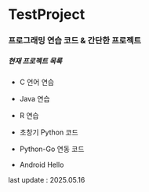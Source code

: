 # TestProject

### 프로그래밍 연습 코드 & 간단한 프로젝트

##### 현재 프로젝트 목록

- C 언어 연습

- Java 연습

- R 연습

- 초창기 Python 코드

- Python-Go 연동 코드

- Android Hello

last update : 2025.05.16
